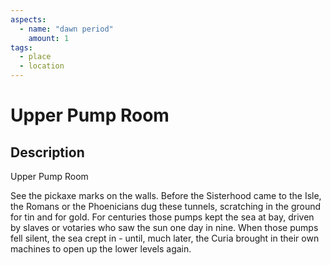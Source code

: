 ```yaml
---
aspects: 
  - name: "dawn period"
    amount: 1
tags:
  - place
  - location
---
```


# Upper Pump Room

## Description
Upper Pump Room

See the pickaxe marks on the walls. Before the Sisterhood came to the Isle, the Romans or the Phoenicians dug these tunnels, scratching in the ground for tin and for gold. For centuries those pumps kept the sea at bay, driven by slaves or votaries who saw the sun one day in nine. When those pumps fell silent, the sea crept in - until, much later, the Curia brought in their own machines to open up the lower levels again.